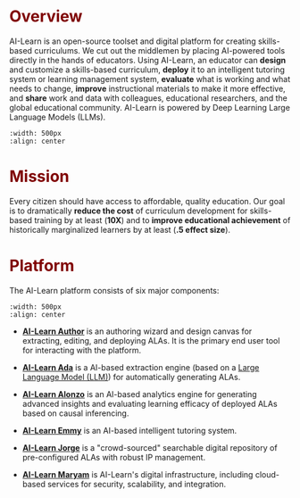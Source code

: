 # <font color="maroon">Overview</font>

AI-Learn is an open-source toolset and digital platform for creating skills-based curriculums. We cut out the middlemen by placing AI-powered tools directly in the hands of educators. Using AI-Learn, an educator can **design** and customize a skills-based curriculum, **deploy** it to an intelligent tutoring system or learning management system, **evaluate** what is working and what needs to change, **improve** instructional materials to make it more effective, and **share** work and data with colleagues, educational researchers, and the global educational community. AI-Learn is powered by Deep Learning Large Language Models (LLMs). 

```{image} /images/wflow.jpg
:width: 500px
:align: center
```


# <font color="maroon">Mission</font>

Every citizen should have access to affordable, quality education. Our goal is to dramatically **reduce the cost** of curriculum development for skills-based training by at least (**10X**) and to **improve educational achievement** of historically marginalized learners by at least (**.5 effect size**).


# <font color="maroon">Platform</font>

The AI-Learn platform consists of six major components:

```{image} /images/ailearnplatform.png
:width: 500px
:align: center
```

- **[AI-Learn Author](page-author)** is an authoring wizard and design canvas for extracting, editing, and deploying ALAs. It is the primary end user tool for interacting with the platform.

- **[AI-Learn Ada](page-ada)**  is a AI-based extraction engine (based on a [Large Language Model (LLM)](https://hai.stanford.edu/news/how-large-language-models-will-transform-science-society-and-ai)) for automatically generating ALAs.  

- **[AI-Learn Alonzo](page-alonzo)** is an AI-based analytics engine for generating advanced insights and evaluating learning efficacy of deployed ALAs based on causal inferencing.

- **[AI-Learn Emmy](page-emmy)** is an AI-based intelligent tutoring system.

- **[AI-Learn Jorge](page-jorge)** is a "crowd-sourced" searchable digital repository of pre-configured ALAs with robust IP management.

- **[AI-Learn Maryam](page-maryam)** is AI-Learn's digital infrastructure, including cloud-based services for security, scalability, and integration.